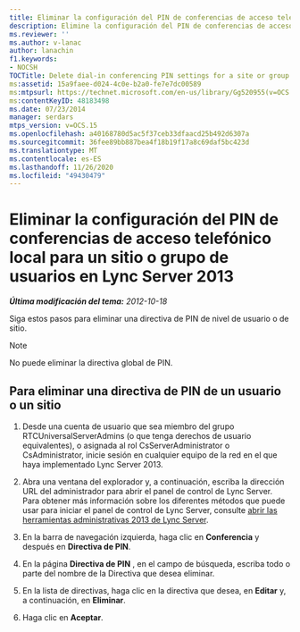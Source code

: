 ```yaml
---
title: Eliminar la configuración del PIN de conferencias de acceso telefónico local para un sitio o grupo de usuarios
description: Elimine la configuración del PIN de conferencias de acceso telefónico local para un sitio o grupo de usuarios.
ms.reviewer: ''
ms.author: v-lanac
author: lanachin
f1.keywords:
- NOCSH
TOCTitle: Delete dial-in conferencing PIN settings for a site or group of users
ms:assetid: 15a9faee-d024-4c0e-b2a0-fe7e7dc00589
ms:mtpsurl: https://technet.microsoft.com/en-us/library/Gg520955(v=OCS.15)
ms:contentKeyID: 48183498
ms.date: 07/23/2014
manager: serdars
mtps_version: v=OCS.15
ms.openlocfilehash: a40168780d5ac5f37ceb33dfaacd25b492d6307a
ms.sourcegitcommit: 36fee89bb887bea4f18b19f17a8c69daf5bc423d
ms.translationtype: MT
ms.contentlocale: es-ES
ms.lasthandoff: 11/26/2020
ms.locfileid: "49430479"
---
```

# <a name="delete-dial-in-conferencing-pin-settings-for-a-site-or-group-of-users-in-lync-server-2013"></a>Eliminar la configuración del PIN de conferencias de acceso telefónico local para un sitio o grupo de usuarios en Lync Server 2013

<div data-xmlns="http://www.w3.org/1999/xhtml">

<div class="topic" data-xmlns="http://www.w3.org/1999/xhtml" data-msxsl="urn:schemas-microsoft-com:xslt" data-cs="https://msdn.microsoft.com/">

<div data-asp="https://msdn2.microsoft.com/asp">



</div>

<div id="mainSection">

<div id="mainBody">

<span> </span>

_**Última modificación del tema:** 2012-10-18_

Siga estos pasos para eliminar una directiva de PIN de nivel de usuario o de sitio.

<div>


> [!NOTE]
> No puede eliminar la directiva global de PIN.



</div>

<div>

## <a name="to-delete-a-user-or-site-pin-policy"></a>Para eliminar una directiva de PIN de un usuario o un sitio

1.  Desde una cuenta de usuario que sea miembro del grupo RTCUniversalServerAdmins (o que tenga derechos de usuario equivalentes), o asignada al rol CsServerAdministrator o CsAdministrator, inicie sesión en cualquier equipo de la red en el que haya implementado Lync Server 2013.

2.  Abra una ventana del explorador y, a continuación, escriba la dirección URL del administrador para abrir el panel de control de Lync Server. Para obtener más información sobre los diferentes métodos que puede usar para iniciar el panel de control de Lync Server, consulte [abrir las herramientas administrativas 2013 de Lync Server](lync-server-2013-open-lync-server-administrative-tools.md).

3.  En la barra de navegación izquierda, haga clic en **Conferencia** y después en **Directiva de PIN**.

4.  En la página **Directiva de PIN** , en el campo de búsqueda, escriba todo o parte del nombre de la Directiva que desea eliminar.

5.  En la lista de directivas, haga clic en la directiva que desea, en **Editar** y, a continuación, en **Eliminar**.

6.  Haga clic en **Aceptar**.

</div>

</div>

<span> </span>

</div>

</div>

</div>

